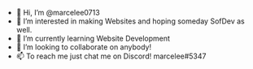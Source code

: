 - 👋 Hi, I’m @marcelee0713
- 👀 I’m interested in making Websites and hoping someday SofDev as well.
- 🌱 I’m currently learning Website Development
- 💞️ I’m looking to collaborate on anybody!
- 📫 To reach me just chat me on Discord! marcelee#5347

<!---
marcelee0713/marcelee0713 is a ✨ special ✨ repository because its `README.md` (this file) appears on your GitHub profile.
You can click the Preview link to take a look at your changes.
--->
